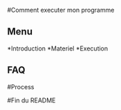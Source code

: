 #Comment executer mon programme

## Menu
*Introduction
*Materiel
*Execution

## FAQ

#Process


#Fin du README